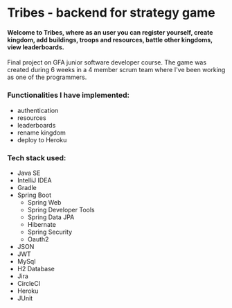 # Tribes - backend for strategy game

#### Welcome to Tribes, where as an user you can register yourself, create kingdom, add buildings, troops and resources, battle other kingdoms, view leaderboards.
Final project on GFA junior software developer course. The game was created during 6 weeks in a 4 member scrum team where I've been working as one of the programmers.

### Functionalities I have implemented:
- authentication
- resources
- leaderboards
- rename kingdom
- deploy to Heroku

### Tech stack used:
- Java SE
- IntelliJ IDEA
- Gradle
- Spring Boot
   - Spring Web
   - Spring Developer Tools
   - Spring Data JPA
   - Hibernate
   - Spring Security
   - Oauth2
- JSON
- JWT
- MySql
- H2 Database
- Jira
- CircleCI
- Heroku
- JUnit
